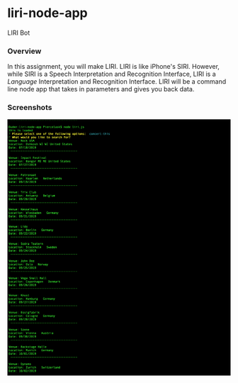 # liri-node-app
 LIRI Bot  

### Overview

In this assignment, you will make LIRI. LIRI is like iPhone's SIRI. However, while SIRI is a Speech Interpretation and Recognition Interface, LIRI is a _Language_ Interpretation and Recognition Interface. LIRI will be a command line node app that takes in parameters and gives you back data.

### Screenshots

![First screen](/assets/concert-this-no-input.png "concert this no input")
